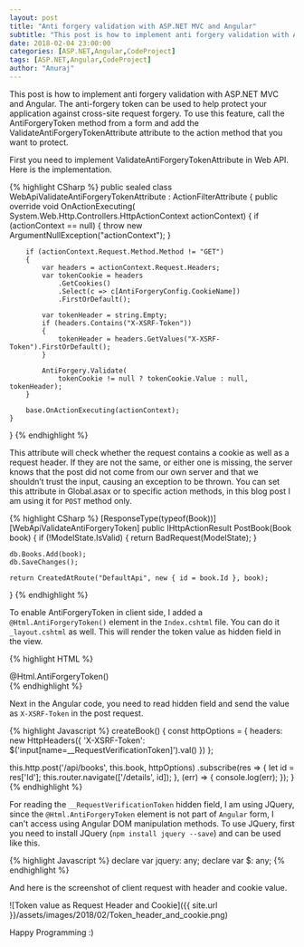 ```yaml
---
layout: post
title: "Anti forgery validation with ASP.NET MVC and Angular"
subtitle: "This post is how to implement anti forgery validation with ASP.NET MVC and Angular. The anti-forgery token can be used to help protect your application against cross-site request forgery. To use this feature, call the AntiForgeryToken method from a form and add the ValidateAntiForgeryTokenAttribute attribute to the action method that you want to protect."
date: 2018-02-04 23:00:00
categories: [ASP.NET,Angular,CodeProject]
tags: [ASP.NET,Angular,CodeProject]
author: "Anuraj"
---
```

This post is how to implement anti forgery validation with ASP.NET MVC and Angular. The anti-forgery token can be used to help protect your application against cross-site request forgery. To use this feature, call the AntiForgeryToken method from a form and add the ValidateAntiForgeryTokenAttribute attribute to the action method that you want to protect.

First you need to implement ValidateAntiForgeryTokenAttribute in Web API. Here is the implementation.

{% highlight CSharp %}
public sealed class WebApiValidateAntiForgeryTokenAttribute : ActionFilterAttribute
{
    public override void OnActionExecuting(
        System.Web.Http.Controllers.HttpActionContext actionContext)
    {
        if (actionContext == null)
        {
            throw new ArgumentNullException("actionContext");
        }

        if (actionContext.Request.Method.Method != "GET")
        {
            var headers = actionContext.Request.Headers;
            var tokenCookie = headers
                .GetCookies()
                .Select(c => c[AntiForgeryConfig.CookieName])
                .FirstOrDefault();

            var tokenHeader = string.Empty;
            if (headers.Contains("X-XSRF-Token"))
            {
                tokenHeader = headers.GetValues("X-XSRF-Token").FirstOrDefault();
            }

            AntiForgery.Validate(
                tokenCookie != null ? tokenCookie.Value : null, tokenHeader);
        }

        base.OnActionExecuting(actionContext);
    }
}
{% endhighlight %}

This attribute will check whether the request contains a cookie as well as a request header. If they are not the same, or either one is missing, the server knows that the post did not come from our own server and that we shouldn’t trust the input, causing an exception to be thrown. You can set this attribute in Global.asax or to specific action methods, in this blog post I am using it for `POST` method only.

{% highlight CSharp %}
[ResponseType(typeof(Book))]
[WebApiValidateAntiForgeryToken]
public IHttpActionResult PostBook(Book book)
{
    if (!ModelState.IsValid)
    {
        return BadRequest(ModelState);
    }

    db.Books.Add(book);
    db.SaveChanges();

    return CreatedAtRoute("DefaultApi", new { id = book.Id }, book);
}
{% endhighlight %}

To enable AntiForgeryToken in client side, I added a `@Html.AntiForgeryToken()` element in the `Index.cshtml` file. You can do it `_layout.cshtml` as well. This will render the token value as hidden field in the view.

{% highlight HTML %}
<div>
    <app-root></app-root>
    @Html.AntiForgeryToken()
</div>
{% endhighlight %}

Next in the Angular code, you need to read hidden field and send the value as `X-XSRF-Token` in the post request. 

{% highlight Javascript %}
createBook() {
  const httpOptions = {
    headers: new HttpHeaders({
      'X-XSRF-Token': $('input[name=__RequestVerificationToken]').val()
    })
  };

  this.http.post('/api/books', this.book, httpOptions)
    .subscribe(res => {
      let id = res['Id'];
      this.router.navigate(['/details', id]);
    }, (err) => {
      console.log(err);
    });
}
{% endhighlight %}

For reading the `__RequestVerificationToken` hidden field, I am using JQuery, since the `@Html.AntiForgeryToken` element is not part of `Angular` form, I can't access using Angular DOM manipulation methods. To use JQuery, first you need to install JQuery (`npm install jquery --save`) and can be used like this.

{% highlight Javascript %}
declare var jquery: any;
declare var $: any;
{% endhighlight %}

And here is the screenshot of client request with header and cookie value.

![Token value as Request Header and Cookie]({{ site.url }}/assets/images/2018/02/Token_header_and_cookie.png)

Happy Programming :)
